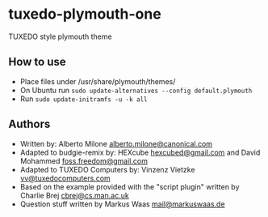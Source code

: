 # tuxedo-plymouth-one
TUXEDO style plymouth theme

## How to use
* Place files under /usr/share/plymouth/themes/
* On Ubuntu run ``sudo update-alternatives --config default.plymouth``
* Run ``sudo update-initramfs -u -k all``

## Authors
* Written by: Alberto Milone <alberto.milone@canonical.com>
* Adapted to budgie-remix by: HEXcube <hexcubed@gmail.com> and David Mohammed <foss.freedom@gmail.com>
* Adapted to TUXEDO Computers by: Vinzenz Vietzke <vv@tuxedocomputers.com>
* Based on the example provided with the "script plugin" written by Charlie Brej <cbrej@cs.man.ac.uk>
* Question stuff written by Markus Waas <mail@markuswaas.de>
